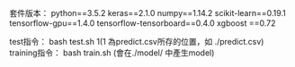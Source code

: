﻿套件版本：
python==3.5.2 keras==2.1.0
numpy==1.14.2
scikit-learn==0.19.1
tensorflow-gpu==1.4.0
tensorflow-tensorboard==0.4.0
xgboost ==0.72

test指令： bash test.sh $1 
($1 為predict.csv所存的位置，如 ./predict.csv)
training指令： bash train.sh 
(會在./model/ 中產生model)